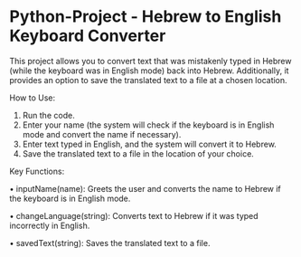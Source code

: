 # Python-Project - Hebrew to English Keyboard Converter
This project allows you to convert text that was mistakenly typed in Hebrew (while the keyboard was in English mode) back into Hebrew. Additionally, it provides an option to save the translated text to a file at a chosen location.

How to Use:
1.	Run the code.
2.	Enter your name (the system will check if the keyboard is in English mode and convert the name if necessary).
3.	Enter text typed in English, and the system will convert it to Hebrew.
4.	Save the translated text to a file in the location of your choice.

Key Functions:

•	inputName(name): Greets the user and converts the name to Hebrew if the keyboard is in English mode.

•	changeLanguage(string): Converts text to Hebrew if it was typed incorrectly in English. 

•	savedText(string): Saves the translated text to a file.


